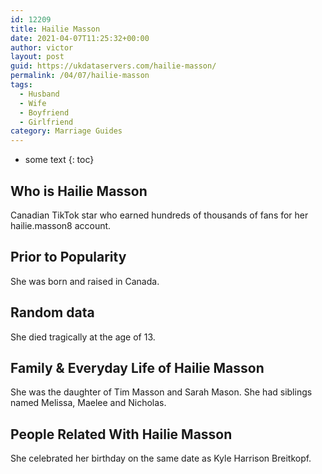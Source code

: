 ```yaml
---
id: 12209
title: Hailie Masson
date: 2021-04-07T11:25:32+00:00
author: victor
layout: post
guid: https://ukdataservers.com/hailie-masson/
permalink: /04/07/hailie-masson
tags:
  - Husband
  - Wife
  - Boyfriend
  - Girlfriend
category: Marriage Guides
---
```


* some text
{: toc}


## Who is Hailie Masson



Canadian TikTok star who earned hundreds of thousands of fans for her hailie.masson8 account.

                
                
                
## Prior to Popularity



She was born and raised in Canada.

                
                
                
## Random data



She died tragically at the age of 13. 

                
                
                
## Family & Everyday Life of Hailie Masson



She was the daughter of Tim Masson and Sarah Mason. She had siblings named Melissa, Maelee and Nicholas.

                
                
                
## People Related With Hailie Masson



She celebrated her birthday on the same date as Kyle Harrison Breitkopf.

                
              
            
          
          
          